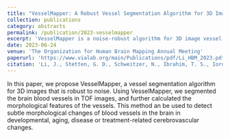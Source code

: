 ```yaml
---
title: "VesselMapper: A Robust Vessel Segmentation Algorithm for 3D Images"
collection: publications
category: abstracts
permalink: /publication/2023-vesselmapper
excerpt: 'VesselMapper is a noise-robust algorithm for 3D image vessel segmentation that characterizes morphological features of brain blood vessels in magnetic resonance angiography (MRA) images, enabling the detection of cerebrovascular changes associated with aging, disease, or treatment.'
date: 2023-06-24
venue: 'The Organization for Human Brain Mapping Annual Meeting'
paperurl: 'https://www.vialab.org/main/Publications/pdf/Li_HBM_2023.pdf'
citation: 'Li, J., Stetten, G. D., Schweitzer, N., Ibrahim, T. S., Iordanova, B., Aizenstein, H. J., Wu, M. (2023, June 23-24). <i>VesselMapper: A Robust Vessel Segmentation Algorithm for 3D Images</i> [Poster Abstract]. The Organization for Human Brain Mapping 2023 Annual Meeting, <i>virtual</i>.'
---
```


In this paper, we propose VesselMapper, a vessel segmentation algorithm for 3D images that is robust to noise. Using VesselMapper, we segmented the brain blood vessels in TOF images, and further calculated the morphological features of the vessels. This method an be used to detect subtle morphological changes of blood vessels in the brain in developmental, aging, disease or treatment-related cerebrovascular changes.

